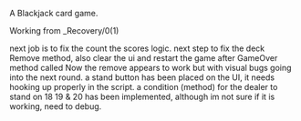 A Blackjack card game.

Working from _Recovery/0(1)

next job is to fix the count the scores logic.
next step to fix the deck Remove method, also clear the ui and restart the game after GameOver method called
Now the remove appears to work but with visual bugs going into the next round. a stand button has been placed on the UI, it needs hooking up properly in the script. a condition (method) for the dealer to stand on 18 19 & 20 has been implemented, although im not sure if it is working, need to debug.

